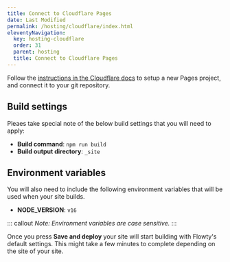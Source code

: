 ```yaml
---
title: Connect to Cloudflare Pages
date: Last Modified
permalink: /hosting/cloudflare/index.html
eleventyNavigation:
  key: hosting-cloudflare
  order: 31
  parent: hosting
  title: Connect to Cloudflare Pages
---
```


Follow the [instructions in the Cloudflare docs](https://developers.cloudflare.com/pages/get-started/) to setup a new Pages project, and connect it to your git repository.

## Build settings
Pleaes take special note of the below build settings that you will need to apply:

- **Build command**: `npm run build`
- **Build output directory**: `_site`

## Environment variables
You will also need to include the following environment variables that will be used when your site builds.

- **NODE_VERSION**: `v16`

::: callout
*Note: Environment variables are case sensitive.*
:::

Once you press **Save and deploy** your site will start building with Flowty's default settings. This might take a few minutes to complete depending on the site of your site.